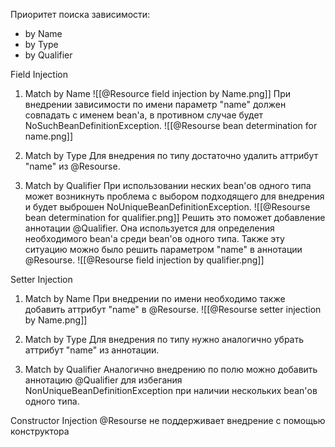 Приоритет поиска зависимости:
- by Name
- by Type
- by Qualifier

Field Injection

1) Match by Name
	![[@Resource field injection by Name.png]]
	При внедрении зависимости по имени параметр "name" должен совпадать с именем bean'а, в противном случае будет NoSuchBeanDefinitionException.
	![[@Resourse bean determination for name.png]]

2) Match by Type
	Для внедрения по типу достаточно удалить аттрибут "name" из @Resourse.

3) Match by Qualifier
	При использовании неских bean'ов одного типа может возникнуть проблема с выбором подходящего для внедрения и будет выброшен NoUniqueBeanDefinitionException.
	![[@Resourse bean determination for qualifier.png]]
	Решить это поможет добавление аннотации @Qualifier. Она используется для определения необходимого bean'а среди bean'ов одного типа. Также эту ситуацию можно было решить параметром "name" в аннотации @Resourse.
	![[@Resourse field injection by qualifier.png]]

Setter Injection

1) Match by Name
	При внедрении по имени необходимо также добавить аттрибут "name" в @Resourse.
	![[@Resourse setter injection by Name.png]]

2) Match by Type
	Для внедрения по типу нужно аналогично убрать аттрибут "name" из аннотации.

3) Match by Qualifier
	Аналогично внедрению по полю можно добавить аннотацию @Qualifier для избегания NonUniqueBeanDefinitionException при наличии нескольких bean'ов одного типа.

Constructor Injection
 @Resourse не поддерживает внедрение с помощью конструктора